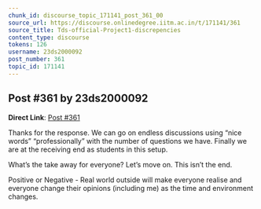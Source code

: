 ```yaml
---
chunk_id: discourse_topic_171141_post_361_00
source_url: https://discourse.onlinedegree.iitm.ac.in/t/171141/361
source_title: Tds-official-Project1-discrepencies
content_type: discourse
tokens: 126
username: 23ds2000092
post_number: 361
topic_id: 171141
---
```


## Post #361 by 23ds2000092

**Direct Link**: [Post #361](https://discourse.onlinedegree.iitm.ac.in/t/171141/361)

Thanks for the response. We can go on endless discussions using “nice words” “professionally” with the number of questions we have. Finally we are at the receiving end as students in this setup.

What’s the take away for everyone? Let’s move on. This isn’t the end.

Positive or Negative - Real world outside will make everyone realise and everyone change their opinions (including me) as the time and environment changes.
